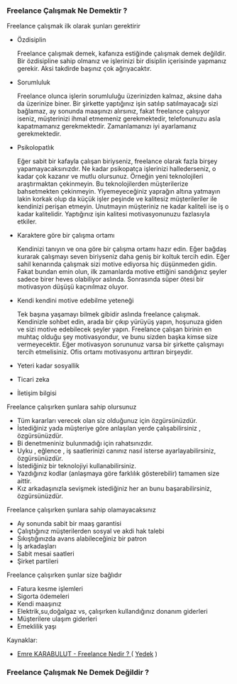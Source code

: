 ### Freelance Çalışmak Ne Demektir ? ###

Freelance çalışmak ilk olarak şunları gerektirir

* Özdisiplin

    Freelance çalışmak demek, kafanıza estiğinde çalışmak demek değildir. Bir özdisipline sahip olmanız ve işlerinizi bir
    disiplin içerisinde yapmanız gerekir. Aksi takdirde başınız çok ağrıyacaktır.

* Sorumluluk

    Freelance olunca işlerin sorumluluğu üzerinizden kalmaz, aksine daha da üzerinize biner. Bir şirkette yaptığınız işin
    satılıp satılmayacağı sizi bağlamaz, ay sonunda maaşınızı alırsınız, fakat freelance çalışıyor iseniz, müşterinizi
    ihmal etmemeniz gerekmektedir, telefonunuzu asla kapatmamanız gerekmektedir. Zamanlamanızı iyi ayarlamanız gerekmektedir.

* Psikolopatlık

    Eğer sabit bir kafayla çalışan biriyseniz, freelance olarak fazla birşey yapamayacaksınızdır. Ne kadar psikopatça
    işlerinizi hallederseniz, o kadar çok kazanır ve mutlu olursunuz. Örneğin yeni teknolojileri araştırmaktan çekinmeyin.
    Bu teknolojilerden müşterilerize bahsetmekten çekinmeyin. Yiyemeyeceğiniz yaprağın altına yatmayın lakin korkak olup da
    küçük işler peşinde ve kalitesiz müşterileriler ile kendinizi perişan etmeyin. Unutmayın müşteriniz ne kadar kaliteli
    ise iş o kadar kalitelidir. Yaptığınız işin kalitesi motivasyonunuzu fazlasıyla etkiler.

* Karaktere göre bir çalışma ortamı

    Kendinizi tanıyın ve ona göre bir çalışma ortamı hazır edin. Eğer bağdaş kurarak çalışmayı seven biriyseniz daha geniş
    bir koltuk tercih edin. Eğer sahil kenarında çalışmak sizi motive ediyorsa hiç düşünmeden gidin. Fakat bundan emin olun,
    ilk zamanlarda motive ettiğini sandığınız şeyler sadece birer heves olabiliyor aslında. Sonrasında süper ötesi bir
    motivasyon düşüşü kaçınılmaz oluyor.

* Kendi kendini motive edebilme yeteneği

    Tek başına yaşamayı bilmek gibidir aslında freelance çalışmak. Kendinizle sohbet edin, arada bir çıkıp yürüyüş yapın,
    hoşunuza giden ve sizi motive edebilecek şeyler yapın. Freelance çalışan birinin en muhtaç olduğu şey motivasyondur,
    ve bunu sizden başka kimse size vermeyecektir. Eğer motivasyon sorununuz varsa bir şirkette çalışmayı tercih etmelisiniz.
    Ofis ortamı motivasyonu arttıran birşeydir.

* Yeteri kadar sosyallik



* Ticari zeka
* İletişim bilgisi

Freelance çalışırken şunlara sahip olursunuz

* Tüm kararları verecek olan siz olduğunuz için özgürsünüzdür.
* İstediğiniz yada müşteriye göre anlaşılan yerde çalışabilirsiniz , özgürsünüzdür.
* Bi denetmeniniz bulunmadığı için rahatsınızdır.
* Uyku , eğlence , iş saatlerinizi canınız nasıl isterse ayarlayabilirsiniz, özgürsünüzdür.
* İstediğiniz bir teknolojiyi kullanabilirsiniz.
* Yazdığınız kodlar (anlaşmaya göre farklılık gösterebilir) tamamen size aittir.
* Kız arkadaşınızla sevişmek istediğiniz her an bunu başarabilirsiniz, özgürsünüzdür.

Freelance çalışırken şunlara sahip olamayacaksınız

* Ay sonunda sabit bir maaş garantisi
* Çalıştığınız müşterilerden sosyal ve akdi hak talebi
* Sıkıştığınızda avans alabileceğiniz bir patron
* İş arkadaşları
* Sabit mesai saatleri
* Şirket partileri

Freelance çalışırken şunlar size bağlıdır

* Fatura kesme işlemleri
* Sigorta ödemeleri
* Kendi maaşınız
* Elektrik,su,doğalgaz vs, çalışırken kullandığınız donanım giderleri
* Müşterilere ulaşım giderleri
* Emeklilik yaşı


Kaynaklar:

* [Emre KARABULUT - Freelance Nedir ? ](http://www.emrekarabulut.com/freelance-nedir-freelancer-kime-denir.html) ( [Yedek](https://github.com/theylmz/Freelancer/blob/master/Kaynaklar/Emre-KARABULUT-Freelance-Nedir.md) )


### Freelance Çalışmak Ne Demek Değildir ? ###

